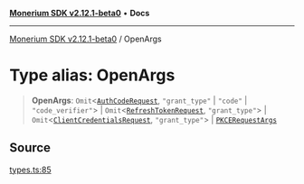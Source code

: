 [**Monerium SDK v2.12.1-beta0**](../README.md) • **Docs**

---

[Monerium SDK v2.12.1-beta0](../README.md) / OpenArgs

# Type alias: OpenArgs

> **OpenArgs**: `Omit`\<[`AuthCodeRequest`](../interfaces/AuthCodeRequest.md), `"grant_type"` \| `"code"` \| `"code_verifier"`\> \| `Omit`\<[`RefreshTokenRequest`](../interfaces/RefreshTokenRequest.md), `"grant_type"`\> \| `Omit`\<[`ClientCredentialsRequest`](../interfaces/ClientCredentialsRequest.md), `"grant_type"`\> \| [`PKCERequestArgs`](PKCERequestArgs.md)

## Source

[types.ts:85](https://github.com/monerium/js-monorepo/blob/5652214d02f5add3c0253df8e24a10c8f67836ad/packages/sdk/src/types.ts#L85)
